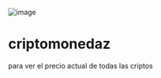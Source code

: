 ![image](https://github.com/user-attachments/assets/01d1b53c-52b5-488c-9b98-699a762f9e3b)

# criptomonedaz
para ver el precio actual de todas las criptos
